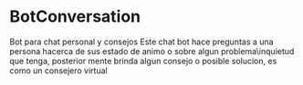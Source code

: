 # BotConversation
Bot para chat personal y consejos
Este chat bot hace preguntas a una persona hacerca de sus estado de animo o sobre algun problema\inquietud que tenga, posterior mente brinda algun consejo o posible solucion, es como un consejero virtual
